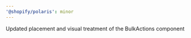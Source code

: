 ```yaml
---
'@shopify/polaris': minor
---
```


Updated placement and visual treatment of the BulkActions component
